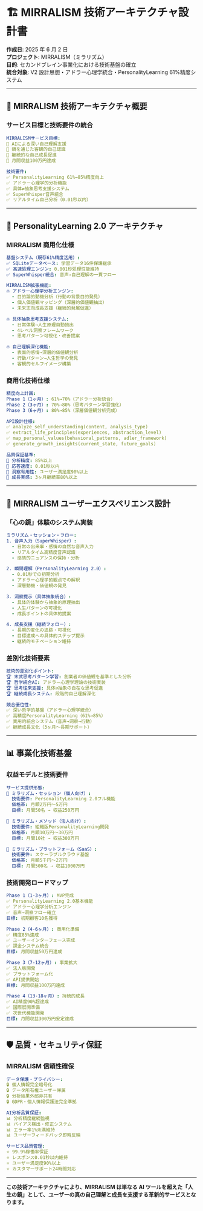 # 🏗️ MIRRALISM 技術アーキテクチャ設計書

**作成日**: 2025 年 6 月 2 日  
**プロジェクト**: MIRRALISM（ミラリズム）  
**目的**: セカンドブレイン事業化における技術基盤の確立  
**統合対象**: V2 設計思想・アドラー心理学統合・PersonalityLearning 61%精度システム

---

## 🎯 **MIRRALISM 技術アーキテクチャ概要**

### **サービス目標と技術要件の統合**

```yaml
MIRRALISMサービス目標:
🎯 AIによる深い自己理解支援
🎯 鏡を通じた客観的自己認識
🎯 継続的な自己成長促進
🎯 月間収益100万円達成

技術要件:
✅ PersonalityLearning 61%→85%精度向上
✅ アドラー心理学的分析機能
✅ 具体⇄抽象思考支援システム
✅ SuperWhisper音声統合
✅ リアルタイム自己分析（0.01秒以内）
```

---

## 🧠 **PersonalityLearning 2.0 アーキテクチャ**

### **MIRRALISM 商用化仕様**

```yaml
基盤システム（既存61%精度活用）:
✅ SQLiteデータベース: 学習データ16件保護継承
✅ 高速処理エンジン: 0.001秒処理性能維持
✅ SuperWhisper統合: 音声→自己理解の一貫フロー

MIRRALISM拡張機能:
🔥 アドラー心理学分析エンジン:
  - 目的論的動機分析（行動の背景目的発見）
  - 個人価値観マッピング（深層的価値観抽出）
  - 未来志向成長支援（継続的発展促進）

🔥 具体抽象思考支援システム:
  - 日常体験→人生原理自動抽出
  - 4レベル洞察フレームワーク
  - 思考パターン可視化・改善提案

🔥 自己理解深化機能:
  - 表面的感情→深層的価値観分析
  - 行動パターン→人生哲学の発見
  - 客観的セルフイメージ構築
```

### **商用化技術仕様**

```yaml
精度向上計画:
Phase 1（1ヶ月）: 61%→70%（アドラー分析統合）
Phase 2（3ヶ月）: 70%→80%（思考パターン学習強化）
Phase 3（6ヶ月）: 80%→85%（深層価値観分析完成）

API設計仕様:
✅ analyze_self_understanding(content, analysis_type)
✅ extract_life_principles(experiences, abstraction_level)
✅ map_personal_values(behavioral_patterns, adler_framework)
✅ generate_growth_insights(current_state, future_goals)

品質保証基準:
🎯 分析精度: 85%以上
🎯 応答速度: 0.01秒以内
🎯 洞察有用性: ユーザー満足度90%以上
🎯 成長実感: 3ヶ月継続率80%以上
```

---

## 🎨 **MIRRALISM ユーザーエクスペリエンス設計**

### **「心の鏡」体験のシステム実装**

```yaml
ミラリズム・セッション・フロー:
1. 音声入力（SuperWhisper）:
  - 日常の出来事・感情の自然な音声入力
  - リアルタイム高精度音声認識
  - 感情的ニュアンスの保持・分析

2. 瞬間理解（PersonalityLearning 2.0）:
  - 0.01秒での初期分析
  - アドラー心理学的観点での解釈
  - 深層動機・価値観の発見

3. 洞察提示（具体抽象統合）:
  - 具体的体験から抽象的原理抽出
  - 人生パターンの可視化
  - 成長ポイントの具体的提案

4. 成長支援（継続フォロー）:
  - 長期的変化の追跡・可視化
  - 目標達成への具体的ステップ提示
  - 継続的モチベーション維持
```

### **差別化技術要素**

```yaml
技術的差別化ポイント:
🏆 末武思考パターン学習: 創業者の価値観を基準とした分析
🏆 哲学統合AI: アドラー心理学理論の技術実装
🏆 思考往来支援: 具体⇄抽象の自在な思考促進
🏆 継続成長システム: 段階的自己理解深化

競合優位性:
✅ 深い哲学的基盤（アドラー心理学統合）
✅ 高精度PersonalityLearning（61%→85%）
✅ 実用的統合システム（音声→洞察→行動）
✅ 継続成長文化（3ヶ月～長期サポート）
```

---

## 📊 **事業化技術基盤**

### **収益モデルと技術要件**

```yaml
サービス提供形態:
🎯 ミラリズム・セッション（個人向け）:
  技術要件: PersonalityLearning 2.0フル機能
  価格帯: 月額2万円〜5万円
  目標: 月間50名 → 収益250万円

🎯 ミラリズム・メソッド（法人向け）:
  技術要件: 組織版PersonalityLearning開発
  価格帯: 月額10万円〜30万円
  目標: 月間10社 → 収益300万円

🎯 ミラリズム・プラットフォーム（SaaS）:
  技術要件: スケーラブルクラウド基盤
  価格帯: 月額5千円〜2万円
  目標: 月間500名 → 収益1000万円
```

### **技術開発ロードマップ**

```yaml
Phase 1（1-3ヶ月）: MVP完成
✅ PersonalityLearning 2.0基本機能
✅ アドラー心理学分析エンジン
✅ 音声→洞察フロー確立
目標: 初期顧客10名獲得

Phase 2（4-6ヶ月）: 商用化準備
✅ 精度85%達成
✅ ユーザーインターフェース完成
✅ 課金システム統合
目標: 月間収益50万円達成

Phase 3（7-12ヶ月）: 事業拡大
✅ 法人版開発
✅ プラットフォーム化
✅ API提供開始
目標: 月間収益100万円達成

Phase 4（13-18ヶ月）: 持続的成長
✅ AI精度90%超達成
✅ 国際展開準備
✅ 次世代機能開発
目標: 月間収益300万円安定達成
```

---

## 🛡️ **品質・セキュリティ保証**

### **MIRRALISM 信頼性確保**

```yaml
データ保護・プライバシー:
🔒 個人情報完全暗号化
🔒 データ所有権ユーザー帰属
🔒 分析結果外部非共有
🔒 GDPR・個人情報保護法完全準拠

AI分析品質保証:
📊 分析精度継続監視
📊 バイアス検出・修正システム
📊 エラー率1%未満維持
📊 ユーザーフィードバック即時反映

サービス品質管理:
⭐ 99.9%稼働率保証
⭐ レスポンス0.01秒以内維持
⭐ ユーザー満足度90%以上
⭐ カスタマーサポート24時間対応
```

---

**この技術アーキテクチャにより、MIRRALISM は単なる AI ツールを超えた「人生の鏡」として、ユーザーの真の自己理解と成長を支援する革新的サービスとなります。**
